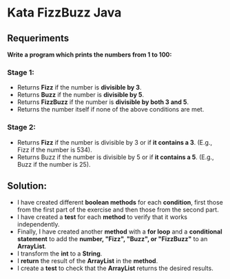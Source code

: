 # Kata FizzBuzz Java



## Requeriments

<strong>Write a program which prints the numbers from 1 to 100:</strong>

### Stage 1:

- Returns **Fizz** if the number is **divisible by 3**.
- Returns **Buzz** if the number is **divisible by 5**.
- Returns **FizzBuzz** if the number is **divisible by both 3 and 5**.
- Returns the number itself if none of the above conditions are met.

### Stage 2:

- Returns **Fizz** if the number is divisible by 3 or if **it contains a 3**. (E.g., Fizz if the number is 534).
- Returns Buzz if the number is divisible by 5 or if **it contains a 5**. (E.g., Buzz if the number is 25).


## Solution:

- I have created different **boolean methods** for each **condition**, first those from the first part of the
exercise and then those from the second part.
- I have created a **test** for each **method** to verify that it works independently.
- Finally, I have created another **method** with a **for loop** and a **conditional statement** to add the **number,
"Fizz", "Buzz", or "FizzBuzz"** to an **ArrayList**.
- I transform the **int** to a **String**.
- I **return** the result of the **ArrayList** in the **method**.
- I create a **test** to check that the **ArrayList** returns the desired results.

 